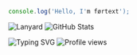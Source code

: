 ```javascript
console.log('Hello, I'm førtext');
```
![Lanyard](https://lanyard.cnrad.dev/api/1222867645238345799)
![GitHub Stats](https://awesome-github-stats.azurewebsites.net/user-stats/fortextexe?cardType=github&theme=github-dark&showIcons=false&preferLogin=false&Border=DD272700&Ring=ffffff&Title=ffffff&Background=DD272700)

![Typing SVG](https://readme-typing-svg.demolab.com?font=Fira+Code&pause=1000&color=F7F7F7&width=435&lines=Full-Stack+Developer)
![Profile views](https://komarev.com/ghpvc/?username=fortextexe&label=Profile%20views&color=0e75b6&style=flat)
